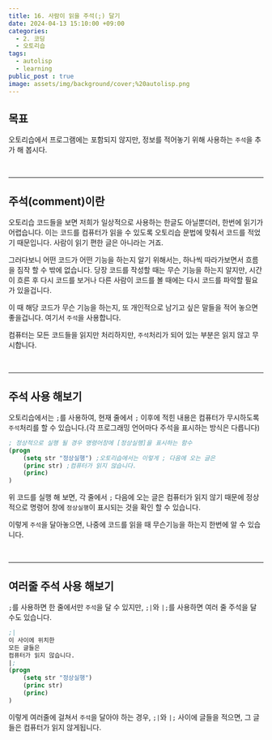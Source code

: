 ```yaml
---
title: 16. 사람이 읽을 주석(;) 달기
date: 2024-04-13 15:10:00 +09:00
categories:
  - 2. 코딩
  - 오토리습
tags:
  - autolisp
  - learning
public_post : true
image: assets/img/background/cover;%20autolisp.png
---
```

## 목표
오토리습에서 프로그램에는 포함되지 않지만, 정보를 적어놓기 위해 사용하는 `주석`을 추가 해 봅시다.



<br>
<hr>

## 주석(comment)이란
오토리습 코드들을 보면 저희가 일상적으로 사용하는 한글도 아닐뿐더러,  한번에 읽기가 어렵습니다. 이는 코드를 컴퓨터가 읽을 수 있도록 오토리습 문법에 맞춰서 코드를 적었기 때문입니다.
사람이 읽기 편한 글은 아니라는 거죠.

그러다보니 어떤 코드가 어떤 기능을 하는지 알기 위해서는, 하나씩 따라가보면서 흐름을 짐작 할 수 밖에 없습니다. 당장 코드를 작성할 때는 무슨 기능을 하는지 알지만, 시간이 흐른 후 다시 코드를 보거나 다른 사람이 코드를 볼 때에는 다시 코드를 파악할 필요가 있을겁니다.

이 때 해당 코드가 무슨 기능을 하는지, 또 개인적으로 남기고 싶은 말들을 적어 놓으면 좋을겁니다. 여기서 `주석`을 사용합니다.

컴퓨터는 모든 코드들을 읽지만 처리하지만, `주석`처리가 되어 있는 부분은 읽지 않고 무시합니다.

<br>
<hr>


## 주석 사용 해보기
오토리습에서는 `;`를 사용하여, 현재 줄에서 `;` 이후에 적힌 내용은 컴퓨터가 무시하도록 `주석`처리를 할 수 있습니다.(각 프로그래밍 언어마다 주석을 표시하는 방식은 다릅니다)
```lisp
; 정상적으로 실행 될 경우 명령어창에 [정상실행]을 표시하는 함수
(progn
	(setq str "정상실행") ;오토리습에서는 이렇게 ; 다음에 오는 글은
	(princ str) ;컴퓨터가 읽지 않습니다.
	(princ)
)
```
위 코드를 실행 해 보면, 각 줄에서 `;` 다음에 오는 글은 컴퓨터가 읽지 않기 때문에 정상적으로 명령어 창에 `정상실행`이 표시되는 것을 확인 할 수 있습니다.

이렇게 `주석`을 달아놓으면, 나중에 코드를 읽을 때 무슨기능을 하는지 한번에 알 수 있습니다.


<br>
<hr>

## 여러줄 주석 사용 해보기
`;`를 사용하면 한 줄에서만 `주석`을 달 수 있지만, `;|`와 `|;`를 사용하면 여러 줄 주석을 달 수도 있습니다.
```lisp
;|
이 사이에 위치한
모든 글들은
컴퓨터가 읽지 않습니다.
|;
(progn
	(setq str "정상실행") 
	(princ str)
	(princ)
)
```
이렇게 여러줄에 걸쳐서 `주석`을 달아야 하는 경우, `;|`와 `|;` 사이에 글들을 적으면, 그 글들은 컴퓨터가 읽지 않게됩니다.